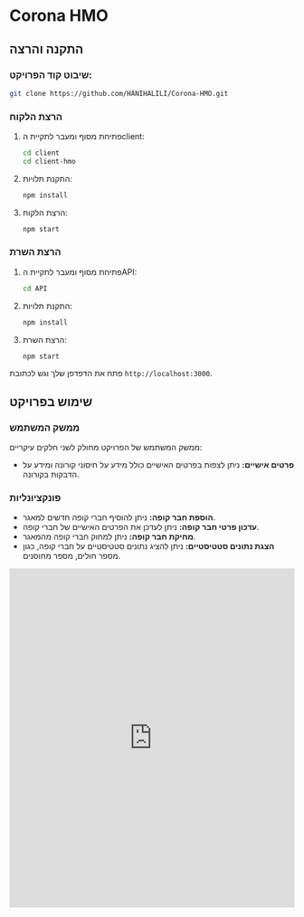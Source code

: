 
# Corona HMO

## התקנה והרצה

### שיבוט קוד הפרויקט:

```bash
git clone https://github.com/HANIHALILI/Corona-HMO.git
```

### הרצת הלקוח

1. פתיחת מסוף ומעבר לתקיית הclient:
    ```bash
    cd client
    cd client-hmo
    ```

2. התקנת תלויות:
    ```bash
    npm install
    ```

3. הרצת הלקוח:
    ```bash
    npm start
    ```

### הרצת השרת

1. פתיחת מסוף ומעבר לתקיית הAPI:
    ```bash
    cd API
    ```

2. התקנת תלויות:
    ```bash
    npm install
    ```

3. הרצת השרת:
    ```bash
    npm start
    ```

פתח את הדפדפן שלך וגש לכתובת `http://localhost:3000`.

## שימוש בפרויקט

### ממשק המשתמש

ממשק המשתמש של הפרויקט מחולק לשני חלקים עיקריים:

* **פרטים אישיים:** ניתן לצפות בפרטים האישיים כולל מידע על חיסוני קורונה ומידע על הדבקות בקורונה.

### פונקציונליות

* **הוספת חבר קופה:** ניתן להוסיף חברי קופה חדשים למאגר.
* **עדכון פרטי חבר קופה:** ניתן לעדכן את הפרטים האישיים של חברי קופה.
* **מחיקת חבר קופה:** ניתן למחוק חברי קופה מהמאגר.
* **הצגת נתונים סטטיסטיים:** ניתן להציג נתונים סטטיסטיים על חברי קופה, כגון מספר חולים, מספר מחוסנים.


<embed src="https://github.com/HANIHALILI/Corona-HMO/raw/client%20review.pdf" type="application/pdf" width="100%" height="600px" />

```
